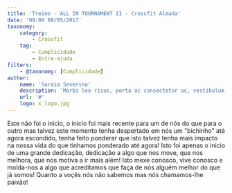 ```yaml
---
title: 'Treino - ALL IN TOURNAMENT II - Crossfit Almada'
date: '09:00 08/05/2017'
taxonomy:
    category:
        - Crossfit
    tag:
        - Cumplicidade
        - Entre-ajuda
filters:
    - @taxonomy: [Cumplicidade]
author:
    name: 'Soraia Severino'
    description: 'Morbi leo risus, porta ac consectetur ac, vestibulum at eros. Fusce dapibus, tellus ac cursus commodo, tortor mauris condimentum nibh, ut fermentum massa justo sit amet risus.'
    url: '#'
    logo: x_logo.jpg
---
```


Este não foi o inicio, o inicio foi mais recente para um de nós do que para o outro mas talvez este momento tenha despertado em nós um "bichinho" até agora escondido, tenha feito ponderar que isto talvez tenha mais impacto na nossa vida do que tinhamos ponderado até agora!
Isto foi apenas o inicio de uma grande dedicação, dedicação a algo que nos move, que nos melhora, que nos motiva a ir mais além!
Isto mexe conosco, vive conosco e molda-nos a algo que acreditamos que faça de nós alguém melhor do que já somos!
Quanto a voçês nós não sabemos mas nós chamamos-lhe paixão!
